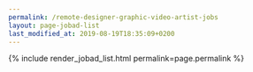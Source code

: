 ```yaml
---
permalink: /remote-designer-graphic-video-artist-jobs
layout: page-jobad-list
last_modified_at: 2019-08-19T18:35:09+0200
---
```

{% include render_jobad_list.html permalink=page.permalink %}
